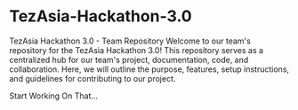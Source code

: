 # TezAsia-Hackathon-3.0
TezAsia Hackathon 3.0 - Team Repository  Welcome to our team's repository for the TezAsia Hackathon 3.0! This repository serves as a centralized hub for our team's project, documentation, code, and collaboration. Here, we will outline the purpose, features, setup instructions, and guidelines for contributing to our project.


Start Working On That...
